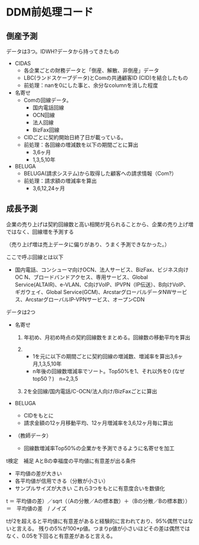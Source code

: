 # DDM前処理コード

## 倒産予測

データは3つ。IDWH?データから持ってきたもの

- CIDAS
  - 各企業ごとの財務データと「倒産、解散、非倒産」データ
  - LBC(ランドスケープデータ)とComの共通顧客ID (CID)を結合したもの
  - 前処理：nanを0にした事と、余分なcolumnを消した程度
- 名寄せ
  - Comの回線データ。
    - 国内電話回線
    - OCN回線
    - 法人回線
    - BizFax回線
  - CIDごとに契約開始日終了日が載っている。
  - 前処理：各回線の増減数を以下の期間ごとに算出
    - 3,6ヶ月
    - 1,3,5,10年
- BELUGA
  - BELUGA(請求システム)から取得した顧客への請求情報（Com?）
  - 前処理：請求額の増減率を算出
    - 3,6,12,24ヶ月



## 成長予測

企業の売り上げは契約回線数と高い相関が見られることから、企業の売り上げ増ではなく、回線増を予測する

（売り上げ増は売上データに偏りがあり、うまく予測できなかった。）

ここで呼ぶ回線とは以下

- 国内電話、コンシューマ向けOCN、法人サービス、BizFax、ビジネス向けOC N、ブロードバンドアクセス、専用サービス、Global Service(ALTAIR)、e-VLAN、C向けVoIP、IPVPN（IP伝送）、B向けVoIP、ギガウェイ、Global Service(GCM)、ArcstarグローバルデータNWサービス、ArcstarグローバルIP-VPNサービス、オープンCDN

  

データは2つ

- 名寄せ

  1. 年初め、月初め時点の契約回線数をまとめる。回線数の移動平均を算出

  2. - 1を元に以下の期間ごとに契約回線の増減数、増減率を算出3,6ヶ月,1,3,5,10年
     - n年後の回線数増減率でソート。Top50%を1、それ以外を0 (なぜtop50？)　n=2,3,5

  3. 2を全回線/国内電話/C-OCN/法人向け/BizFaxごとに算出



- BELUGA
  - CIDをもとに
  - 請求金額の12ヶ月移動平均、12ヶ月増減率を3,6,12ヶ月毎に算出
- （教師データ）
  - 回線数増減率Top50%の企業かを予測できるように名寄せを加工





t検定　補足
AとBの幸福度の平均値に有意差が出る条件
- 平均値の差が大きい
- 各平均値が信用できる（分散が小さい）
- サンプルサイズが大きい
これら3つをもとに有意度合いを数値化

 t ＝ 平均値の差）／sqrt（（Aの分散／Aの標本数）＋（Bの分散／Bの標本数））　＝　平均値の差　/ ノイズ

tが2を超えると平均値に有意差があると経験的に言われており、95%偶然ではないと言える。
残りの5%が100*p値。つまりp値が小さいほどその差は偶然ではなく、0.05を下回ると有意差があると言える。